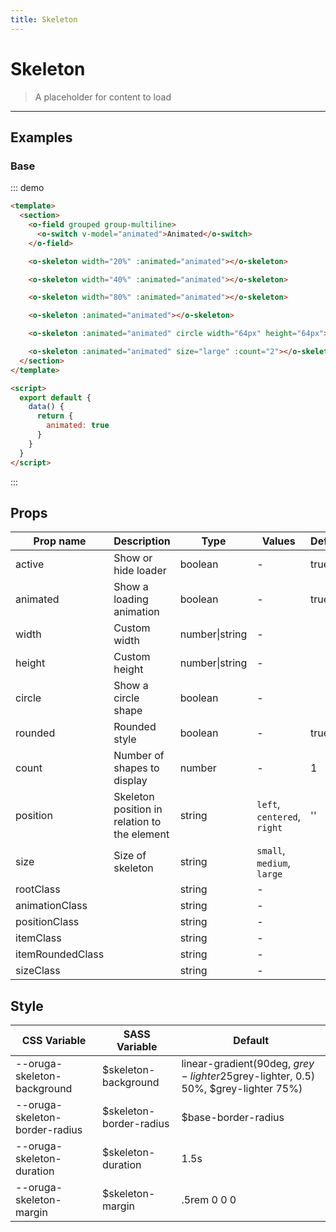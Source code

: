 ```yaml
---
title: Skeleton
---
```


# Skeleton

> A placeholder for content to load

---

## Examples

### Base

::: demo

```html
<template>
  <section>
    <o-field grouped group-multiline>
      <o-switch v-model="animated">Animated</o-switch>
    </o-field>

    <o-skeleton width="20%" :animated="animated"></o-skeleton>

    <o-skeleton width="40%" :animated="animated"></o-skeleton>

    <o-skeleton width="80%" :animated="animated"></o-skeleton>

    <o-skeleton :animated="animated"></o-skeleton>

    <o-skeleton :animated="animated" circle width="64px" height="64px"></o-skeleton>

    <o-skeleton :animated="animated" size="large" :count="2"></o-skeleton>
  </section>
</template>

<script>
  export default {
    data() {
      return {
        animated: true
      }
    }
  }
</script>
```

:::

## Props

| Prop name        | Description                                  | Type           | Values                      | Default |
| ---------------- | -------------------------------------------- | -------------- | --------------------------- | ------- |
| active           | Show or hide loader                          | boolean        | -                           | true    |
| animated         | Show a loading animation                     | boolean        | -                           | true    |
| width            | Custom width                                 | number\|string | -                           |         |
| height           | Custom height                                | number\|string | -                           |         |
| circle           | Show a circle shape                          | boolean        | -                           |         |
| rounded          | Rounded style                                | boolean        | -                           | true    |
| count            | Number of shapes to display                  | number         | -                           | 1       |
| position         | Skeleton position in relation to the element | string         | `left`, `centered`, `right` | ''      |
| size             | Size of skeleton                             | string         | `small`, `medium`, `large`  |         |
| rootClass        |                                              | string         | -                           |         |
| animationClass   |                                              | string         | -                           |         |
| positionClass    |                                              | string         | -                           |         |
| itemClass        |                                              | string         | -                           |         |
| itemRoundedClass |                                              | string         | -                           |         |
| sizeClass        |                                              | string         | -                           |         |

## Style

| CSS Variable                   | SASS Variable            | Default                                                                                     |
| ------------------------------ | ------------------------ | ------------------------------------------------------------------------------------------- |
| --oruga-skeleton-background    | \$skeleton-background    | linear-gradient(90deg, $grey-lighter 25%, rgba($grey-lighter, 0.5) 50%, \$grey-lighter 75%) |
| --oruga-skeleton-border-radius | \$skeleton-border-radius | \$base-border-radius                                                                        |
| --oruga-skeleton-duration      | \$skeleton-duration      | 1.5s                                                                                        |
| --oruga-skeleton-margin        | \$skeleton-margin        | .5rem 0 0 0                                                                                 |
